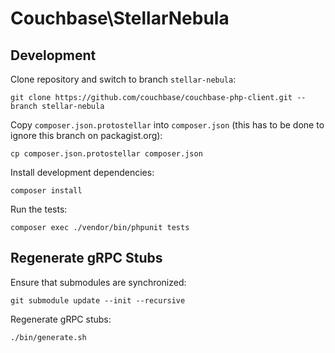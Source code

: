 # Couchbase\StellarNebula

## Development

Clone repository and switch to branch `stellar-nebula`:

    git clone https://github.com/couchbase/couchbase-php-client.git --branch stellar-nebula

Copy `composer.json.protostellar` into `composer.json` (this has to be done to ignore this branch on packagist.org):

    cp composer.json.protostellar composer.json

Install development dependencies:

    composer install

Run the tests:

    composer exec ./vendor/bin/phpunit tests

## Regenerate gRPC Stubs

Ensure that submodules are synchronized:

    git submodule update --init --recursive

Regenerate gRPC stubs:

    ./bin/generate.sh
